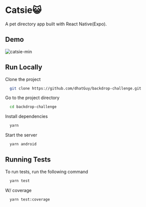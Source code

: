 # Catsie😺

A pet directory app built with React Native(Expo).

## Demo

![catsie-min](https://user-images.githubusercontent.com/51405947/175817686-a185a9d4-efc5-4251-9b90-a39eb3ade71f.gif)

## Run Locally

Clone the project

```bash
  git clone https://github.com/dhatGuy/backdrop-challenge.git
```

Go to the project directory

```bash
  cd backdrop-challenge
```

Install dependencies

```bash
  yarn
```

Start the server

```bash
  yarn android
```

## Running Tests

To run tests, run the following command

```bash
  yarn test
```

W/ coverage

```
  yarn test:coverage
```

